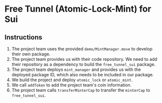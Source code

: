# Free Tunnel (Atomic-Lock-Mint) for Sui



## Instructions

1. The project team uses the provided `demo/MintManager.move` to develop their own package.
2. The project team provides us with their code repository. We need to add their repository as a dependency to build the `free_tunnel_sui` package.
3. The project team deploys `mint_manager` and provides us with the deployed package ID, which also needs to be included in our package.
4. We build the project and deploy `atomic_lock` or `atomic_mint`.
5. We call `addToken` to add the project team's coin information.
6. The project team calls `transferMinterCap` to transfer the `minterCap` to `free_tunnel_sui`.